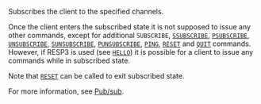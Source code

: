 Subscribes the client to the specified channels.

Once the client enters the subscribed state it is not supposed to issue any
other commands, except for additional `SUBSCRIBE`, [`SSUBSCRIBE`](../commands/ssubscribe.md), [`PSUBSCRIBE`](../commands/psubscribe.md), [`UNSUBSCRIBE`](../commands/unsubscribe.md), [`SUNSUBSCRIBE`](../commands/sunsubscribe.md), 
[`PUNSUBSCRIBE`](../commands/punsubscribe.md), [`PING`](../commands/ping.md), [`RESET`](../commands/reset.md) and [`QUIT`](../commands/quit.md) commands.
However, if RESP3 is used (see [`HELLO`](../commands/hello.md)) it is possible for a client to issue any commands while in subscribed state.

Note that [`RESET`](../commands/reset.md) can be called to exit subscribed state.

For more information, see [Pub/sub](../topics/pubsub.md).

